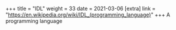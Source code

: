 +++
title = "IDL"
weight = 33
date = 2021-03-06
[extra]
link = "https://en.wikipedia.org/wiki/IDL_(programming_language)"
+++
A programming language

